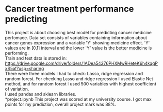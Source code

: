 # Cancer treatment performance predicting
This project is about choosing best model for predicting cancer medicine perfomace. Data set consists of variables containing information about cancer genes expression and a variable 'Y' showing medicine effect. 'Y' values are in [0,1] interval and the lower 'Y' value is the better medicine is performing.\
Train and test data is stored in: https://drive.google.com/drive/folders/1ADea54376PHXMwRHeteK6h4kqqPxS5af?usp=sharing \
There were three models I had to check: Lasso, ridge regression and random forest. For checking Lasso and ridge regression I used Elastic Net method, and for random forest I used 500 variables with highest coefficient of variation.\
I used pandas and sklearn libraries.\
*project.ipynb
This project was scored at my university course. I got max points for my prediction, overall project mark was 88%. 

